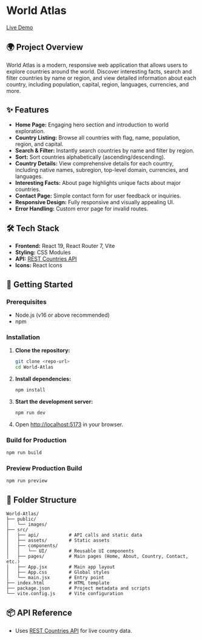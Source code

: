 # World Atlas

[Live Demo](https://world-atlas-delta.vercel.app/)

## 🌍 Project Overview

World Atlas is a modern, responsive web application that allows users to explore countries around the world. Discover interesting facts, search and filter countries by name or region, and view detailed information about each country, including population, capital, region, languages, currencies, and more.

## ✨ Features

- **Home Page:** Engaging hero section and introduction to world exploration.
- **Country Listing:** Browse all countries with flag, name, population, region, and capital.
- **Search & Filter:** Instantly search countries by name and filter by region.
- **Sort:** Sort countries alphabetically (ascending/descending).
- **Country Details:** View comprehensive details for each country, including native names, subregion, top-level domain, currencies, and languages.
- **Interesting Facts:** About page highlights unique facts about major countries.
- **Contact Page:** Simple contact form for user feedback or inquiries.
- **Responsive Design:** Fully responsive and visually appealing UI.
- **Error Handling:** Custom error page for invalid routes.

## 🛠️ Tech Stack

- **Frontend:** React 19, React Router 7, Vite
- **Styling:** CSS Modules
- **API:** [REST Countries API](https://restcountries.com/)
- **Icons:** React Icons

## 🚀 Getting Started

### Prerequisites

- Node.js (v16 or above recommended)
- npm

### Installation

1. **Clone the repository:**
   ```bash
   git clone <repo-url>
   cd World-Atlas
   ```
2. **Install dependencies:**
   ```bash
   npm install
   ```
3. **Start the development server:**
   ```bash
   npm run dev
   ```
4. Open [http://localhost:5173](http://localhost:5173) in your browser.

### Build for Production

```bash
npm run build
```

### Preview Production Build

```bash
npm run preview
```

## 📁 Folder Structure

```
World-Atlas/
├── public/
│   └── images/
├── src/
│   ├── api/           # API calls and static data
│   ├── assets/        # Static assets
│   ├── components/
│   │   └── UI/        # Reusable UI components
│   ├── pages/         # Main pages (Home, About, Country, Contact, etc.)
│   ├── App.jsx        # Main app layout
│   ├── App.css        # Global styles
│   └── main.jsx       # Entry point
├── index.html         # HTML template
├── package.json       # Project metadata and scripts
└── vite.config.js     # Vite configuration
```

## 📦 API Reference

- Uses [REST Countries API](https://restcountries.com/) for live country data.